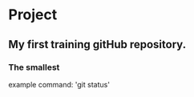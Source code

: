 # Project

## My first training gitHub repository.

### The smallest

example command:
'git status'
